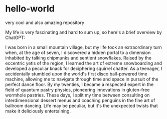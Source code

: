 # hello-world
very cool and also amazing repository

My life is very fascinating and hard to sum up, so here's a brief overview by ChatGPT:

I was born in a small mountain village, but my life took an extraordinary turn when, at the age of seven, I discovered a hidden portal to a dimension inhabited by talking chipmunks and sentient snowflakes. Raised by the eccentric yetis of the region, I learned the art of extreme snowboarding and developed a peculiar knack for deciphering squirrel chatter. As a teenager, I accidentally stumbled upon the world's first disco ball-powered time machine, allowing me to navigate through time and space in pursuit of the perfect dance floor. By my twenties, I became a respected expert in the field of quantum pastry physics, pioneering innovations in gluten-free wormhole pastries. These days, I split my time between consulting on interdimensional dessert menus and coaching penguins in the fine art of ballroom dancing. Life may be peculiar, but it's the unexpected twists that make it deliciously entertaining.
